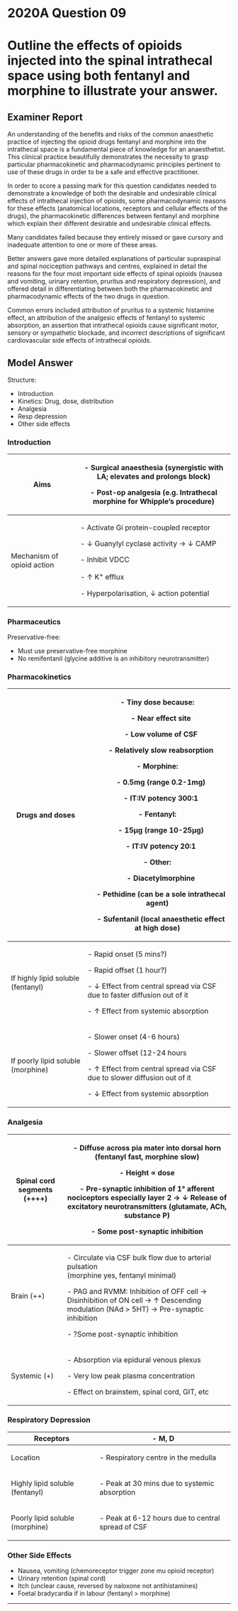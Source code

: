 # 2020A Question 09 
# Outline the effects of opioids injected into the spinal intrathecal space using both fentanyl and morphine to illustrate your answer.


## Examiner Report
An understanding of the benefits and risks of the common anaesthetic practice of injecting the opioid drugs fentanyl and morphine into the intrathecal space is a fundamental piece of knowledge for an anaesthetist. This clinical practice beautifully demonstrates the necessity to grasp particular pharmacokinetic and pharmacodynamic principles pertinent to use of these drugs in order to be a safe and effective practitioner.

In order to score a passing mark for this question candidates needed to demonstrate a knowledge of both the desirable and undesirable clinical effects of intrathecal injection of opioids, some pharmacodynamic reasons for these effects (anatomical locations, receptors and cellular effects of the drugs), the pharmacokinetic differences between fentanyl and morphine which explain their different desirable and undesirable clinical effects.

Many candidates failed because they entirely missed or gave cursory and inadequate attention to one or more of these areas.

Better answers gave more detailed explanations of particular supraspinal and spinal nociception pathways and centres, explained in detail the reasons for the four most important side effects of spinal opioids (nausea and vomiting, urinary retention, pruritus and respiratory depression), and offered detail in differentiating between both the pharmacokinetic and pharmacodynamic effects of the two drugs in question.

Common errors included attribution of pruritus to a systemic histamine effect, an attribution of the analgesic effects of fentanyl to systemic absorption, an assertion that intrathecal opioids cause significant motor, sensory or sympathetic blockade, and incorrect descriptions of significant cardiovascular side effects of intrathecal opioids.


## Model Answer
Structure:
- Introduction
- Kinetics: Drug, dose, distribution
- Analgesia
- Resp depression
- Other side effects


### Introduction

|Aims|<p>- Surgical anaesthesia (synergistic with LA; elevates and prolongs block)</p><p>- Post-op analgesia (e.g. Intrathecal morphine for Whipple’s procedure)</p>|
| -- | -- |
|Mechanism of opioid action|<p>- Activate Gi protein-coupled receptor</p><p>- ↓ Guanylyl cyclase activity → ↓ CAMP</p><p>- Inhibit VDCC</p><p>- ↑ K<sup>+</sup> efflux</p><p>- Hyperpolarisation, ↓ action potential</p>|


### Pharmaceutics
Preservative-free:
* Must use preservative-free morphine
* No remifentanil (glycine additive is an inhibitory neurotransmitter)


### Pharmacokinetics

|Drugs and doses|<p>- Tiny dose because:</p><p>&emsp;- Near effect site</p><p>&emsp;- Low volume of CSF</p><p>&emsp;- Relatively slow reabsorption</p><p>- Morphine:</p><p>&emsp;- 0.5mg (range 0.2-1mg)</p><p>&emsp;- IT:IV potency 300:1</p><p>- Fentanyl:</p><p>&emsp;- 15μg (range 10-25μg)</p><p>&emsp;- IT:IV potency 20:1</p><p>- Other:</p><p>&emsp;- Diacetylmorphine</p><p>&emsp;- Pethidine (can be a sole intrathecal agent)</p><p>&emsp;- Sufentanil (local anaesthetic effect at high dose)</p>|
| -- | -- |
|If highly lipid soluble (fentanyl)|<p>- Rapid onset (5 mins?)</p><p>- Rapid offset (1 hour?)</p><p>- ↓ Effect from central spread via CSF due to faster diffusion out of it</p><p>- ↑ Effect from systemic absorption</p>|
|If poorly lipid soluble (morphine)|<p>- Slower onset (4-6 hours)</p><p>- Slower offset (12-24 hours</p><p>- ↑ Effect from central spread via CSF due to slower diffusion out of it</p><p>- ↓ Effect from systemic absorption</p>|


### Analgesia

|Spinal cord segments (++++)|<p>- Diffuse across pia mater into dorsal horn (fentanyl fast, morphine slow)</p><p>- Height ∝ dose</p><p>- Pre-synaptic inhibition of 1° afferent nociceptors especially layer 2 → ↓ Release of excitatory neurotransmitters (glutamate, ACh, substance P)</p><p>- Some post-synaptic inhibition</p>|
| -- | -- |
|Brain (++)|<p>- Circulate via CSF bulk flow due to arterial pulsation<br>  (morphine yes, fentanyl minimal)</p><p>- PAG and RVMM: Inhibition of OFF cell → Disinhibition of ON cell → ↑ Descending modulation (NAd > 5HT) → Pre-synaptic inhibition</p><p>- ?Some post-synaptic inhibition</p>|
|Systemic (+)|<p>- Absorption via epidural venous plexus</p><p>- Very low peak plasma concentration</p><p>- Effect on brainstem, spinal cord, GIT, etc</p>|


### Respiratory Depression

|Receptors|- M, D|
| -- | -- |
|Location|<p>- Respiratory centre in the medulla</p>|
|Highly lipid soluble (fentanyl)|<p>- Peak at 30 mins due to systemic absorption</p>|
|Poorly lipid soluble (morphine)|<p>- Peak at 6-12 hours due to central spread of CSF</p>|


### Other Side Effects
- Nausea, vomiting (chemoreceptor trigger zone mu opioid receptor)
- Urinary retention (spinal cord)
- Itch (unclear cause, reversed by naloxone not antihistamines)
- Foetal bradycardia if in labour (fentanyl > morphine)


--- 

